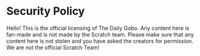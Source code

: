 # Security Policy
Hello! This is the official licensing of The Daily Gobo. Any content here is fan-made and is not made by the Scratch team. Please make sure that any content here is not stolen and you have asked the creators for permission. We are not the official Scratch Team!
